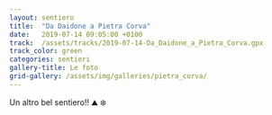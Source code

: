 ```yaml
---
layout: sentiero
title:  "Da Daidone a Pietra Corva"
date:   2019-07-14 09:05:00 +0100
track:  /assets/tracks/2019-07-14-Da_Daidone_a_Pietra_Corva.gpx
track_color: green
categories: sentieri
gallery-title: Le foto
grid-gallery: /assets/img/galleries/pietra_corva/
---
```


Un altro bel sentiero!! :mountain: :snowflake: